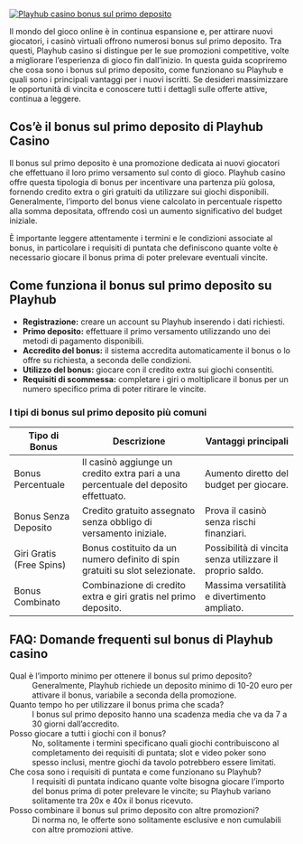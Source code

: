 [![Playhub casino bonus sul primo deposito](https://123-caf.pages.dev/gitsignup.png)](https://vrmoo.ru/Bt82HjjY)

<p>Il mondo del gioco online è in continua espansione e, per attirare nuovi giocatori, i casinò virtuali offrono numerosi bonus sul primo deposito. Tra questi, Playhub casino si distingue per le sue promozioni competitive, volte a migliorare l’esperienza di gioco fin dall’inizio. In questa guida scopriremo che cosa sono i bonus sul primo deposito, come funzionano su Playhub e quali sono i principali vantaggi per i nuovi iscritti. Se desideri massimizzare le opportunità di vincita e conoscere tutti i dettagli sulle offerte attive, continua a leggere.</p>  <h2>Cos’è il bonus sul primo deposito di Playhub Casino</h2> <p>Il bonus sul primo deposito è una promozione dedicata ai nuovi giocatori che effettuano il loro primo versamento sul conto di gioco. Playhub casino offre questa tipologia di bonus per incentivare una partenza più golosa, fornendo credito extra o giri gratuiti da utilizzare sui giochi disponibili. Generalmente, l’importo del bonus viene calcolato in percentuale rispetto alla somma depositata, offrendo così un aumento significativo del budget iniziale.</p> <p>È importante leggere attentamente i termini e le condizioni associate al bonus, in particolare i requisiti di puntata che definiscono quante volte è necessario giocare il bonus prima di poter prelevare eventuali vincite.</p>  <h2>Come funziona il bonus sul primo deposito su Playhub</h2> <ul>   <li><strong>Registrazione:</strong> creare un account su Playhub inserendo i dati richiesti.</li>   <li><strong>Primo deposito:</strong> effettuare il primo versamento utilizzando uno dei metodi di pagamento disponibili.</li>   <li><strong>Accredito del bonus:</strong> il sistema accredita automaticamente il bonus o lo offre su richiesta, a seconda delle condizioni.</li>   <li><strong>Utilizzo del bonus:</strong> giocare con il credito extra sui giochi consentiti.</li>   <li><strong>Requisiti di scommessa:</strong> completare i giri o moltiplicare il bonus per un numero specifico prima di poter ritirare le vincite.</li> </ul>  <h3>I tipi di bonus sul primo deposito più comuni</h3> <table>   <thead>     <tr>       <th>Tipo di Bonus</th>       <th>Descrizione</th>       <th>Vantaggi principali</th>     </tr>   </thead>   <tbody>     <tr>       <td>Bonus Percentuale</td>       <td>Il casinò aggiunge un credito extra pari a una percentuale del deposito effettuato.</td>       <td>Aumento diretto del budget per giocare.</td>     </tr>     <tr>       <td>Bonus Senza Deposito</td>       <td>Credito gratuito assegnato senza obbligo di versamento iniziale.</td>       <td>Prova il casinò senza rischi finanziari.</td>     </tr>     <tr>       <td>Giri Gratis (Free Spins)</td>       <td>Bonus costituito da un numero definito di spin gratuiti su slot selezionate.</td>       <td>Possibilità di vincita senza utilizzare il proprio saldo.</td>     </tr>     <tr>       <td>Bonus Combinato</td>       <td>Combinazione di credito extra e giri gratis nel primo deposito.</td>       <td>Massima versatilità e divertimento ampliato.</td>     </tr>   </tbody> </table>  <h2>FAQ: Domande frequenti sul bonus di Playhub casino</h2> <dl>   <dt>Qual è l’importo minimo per ottenere il bonus sul primo deposito?</dt>   <dd>Generalmente, Playhub richiede un deposito minimo di 10-20 euro per attivare il bonus, variabile a seconda della promozione.</dd>    <dt>Quanto tempo ho per utilizzare il bonus prima che scada?</dt>   <dd>I bonus sul primo deposito hanno una scadenza media che va da 7 a 30 giorni dall’accredito.</dd>    <dt>Posso giocare a tutti i giochi con il bonus?</dt>   <dd>No, solitamente i termini specificano quali giochi contribuiscono al completamento dei requisiti di puntata; slot e video poker sono spesso inclusi, mentre giochi da tavolo potrebbero essere limitati.</dd>    <dt>Che cosa sono i requisiti di puntata e come funzionano su Playhub?</dt>   <dd>I requisiti di puntata indicano quante volte bisogna giocare l’importo del bonus prima di poter prelevare le vincite; su Playhub variano solitamente tra 20x e 40x il bonus ricevuto.</dd>    <dt>Posso combinare il bonus sul primo deposito con altre promozioni?</dt>   <dd>Di norma no, le offerte sono solitamente esclusive e non cumulabili con altre promozioni attive.</dd> </dl>